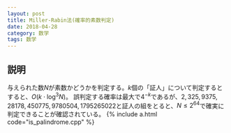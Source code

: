 ```yaml
---
layout: post
title: Miller-Rabin法(確率的素数判定)
date: 2018-04-28
category: 数学
tags: 数学
---
```


## 説明
与えられた数$N$が素数かどうかを判定する。$k$個の「証人」について判定するとすると、$O(k \cdot \log  ^3 N)$。
誤判定する確率は最大で$4^{-k}$であるが、${2, 325, 9375, 28178, 450775, 9780504, 1795265022}$と証人の組をとると、$N \le 2^{64}$で確実に判定できることが確認されている。
{% include a.html code="is_palindrome.cpp" %}